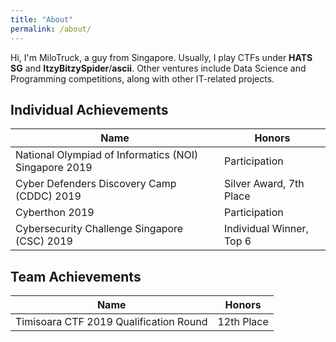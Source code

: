 ```yaml
---
title: "About"
permalink: /about/
---
```

Hi, I'm MiloTruck, a guy from Singapore. Usually, I play CTFs under **HATS SG** and **ItzyBitzySpider**/**ascii**. Other ventures include Data Science and Programming competitions, along with other IT-related projects.

## Individual Achievements  

| Name                                                  | Honors                   |
|-------------------------------------------------------|--------------------------|
| National Olympiad of Informatics (NOI) Singapore 2019 | Participation            |
| Cyber Defenders Discovery Camp (CDDC) 2019            | Silver Award, 7th Place  |
| Cyberthon 2019                                        | Participation            |
| Cybersecurity Challenge Singapore (CSC) 2019          | Individual Winner, Top 6 | 


## Team Achievements  

| Name                                   | Honors     |
|----------------------------------------|------------|
| Timisoara CTF 2019 Qualification Round | 12th Place |

